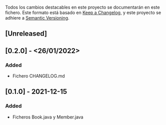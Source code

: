 Todos los cambios destacables en este proyecto se documentarán en este fichero.
Este formato está basado en [Keep a Changelog](https://keepachangelog.com/en/1.0.0/), y este proyecto se adhiere a [Semantic Versioning](https://semver.org/spec/v2.0.0.html).

## [Unreleased]

## [0.2.0] - <26/01/2022>
### Added
- Fichero CHANGELOG.md

## [0.1.0] - 2021-12-15
### Added
- Ficheros Book.java y Member.java

